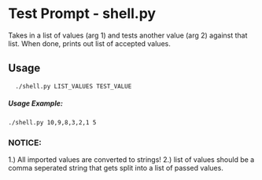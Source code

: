 # Test Prompt - shell.py                                                                 
  Takes in a list of values (arg 1) and tests another value (arg 2) against
  that list. When done, prints out list of accepted values.
      
## Usage
```
  ./shell.py LIST_VALUES TEST_VALUE
```
##### Usage Example:
``` bash
./shell.py 10,9,8,3,2,1 5
```

### NOTICE:
  1.) All imported values are converted to strings!
  2.) list of values should be a comma seperated string that gets split into
      a list of passed values.
